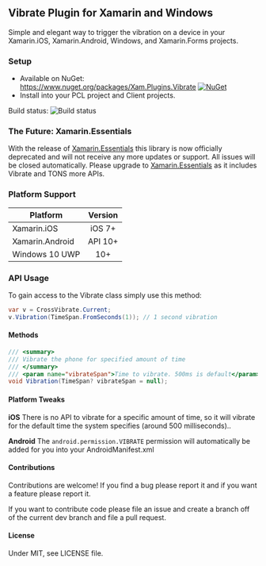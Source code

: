 ## Vibrate Plugin for Xamarin and Windows
Simple and elegant way to trigger the vibration on a device in your Xamarin.iOS, Xamarin.Android, Windows, and Xamarin.Forms projects.

### Setup
* Available on NuGet: https://www.nuget.org/packages/Xam.Plugins.Vibrate [![NuGet](https://img.shields.io/nuget/v/Xam.Plugins.Vibrate.svg?label=NuGet)](https://www.nuget.org/packages/Xam.Plugins.Vibrate/)
* Install into your PCL project and Client projects.

Build status: ![Build status](https://jamesmontemagno.visualstudio.com/_apis/public/build/definitions/6b79a378-ddd6-4e31-98ac-a12fcd68644c/12/badge)

### The Future: Xamarin.Essentials

With the release of [Xamarin.Essentials](https://docs.microsoft.com/en-us/xamarin/essentials/) this library is now officially deprecated and will not receive any more updates or support. All issues will be closed automatically. Please upgrade to [Xamarin.Essentials](https://docs.microsoft.com/en-us/xamarin/essentials/) as it includes Vibrate and TONS more APIs.

### Platform Support

|Platform|Version|
| ------------------- | :------------------: |
|Xamarin.iOS|iOS 7+|
|Xamarin.Android|API 10+|
|Windows 10 UWP|10+|


### API Usage

To gain access to the Vibrate class simply use this method:

```csharp
var v = CrossVibrate.Current;
v.Vibration(TimeSpan.FromSeconds(1)); // 1 second vibration
```

#### Methods

```csharp
/// <summary>
/// Vibrate the phone for specified amount of time
/// </summary>
/// <param name="vibrateSpan">Time to vibrate. 500ms is default</param>
void Vibration(TimeSpan? vibrateSpan = null);
```


#### Platform Tweaks

**iOS**
There is no API to vibrate for a specific amount of time, so it will vibrate for the default time the system specifies (around 500 milliseconds)..

**Android**
The `android.permission.VIBRATE` permission will automatically be added for you into your AndroidManifest.xml


#### Contributions
Contributions are welcome! If you find a bug please report it and if you want a feature please report it.

If you want to contribute code please file an issue and create a branch off of the current dev branch and file a pull request.

#### License
Under MIT, see LICENSE file.
